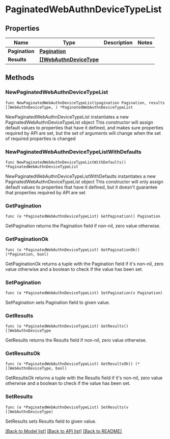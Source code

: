 # PaginatedWebAuthnDeviceTypeList

## Properties

Name | Type | Description | Notes
------------ | ------------- | ------------- | -------------
**Pagination** | [**Pagination**](Pagination.md) |  | 
**Results** | [**[]WebAuthnDeviceType**](WebAuthnDeviceType.md) |  | 

## Methods

### NewPaginatedWebAuthnDeviceTypeList

`func NewPaginatedWebAuthnDeviceTypeList(pagination Pagination, results []WebAuthnDeviceType, ) *PaginatedWebAuthnDeviceTypeList`

NewPaginatedWebAuthnDeviceTypeList instantiates a new PaginatedWebAuthnDeviceTypeList object
This constructor will assign default values to properties that have it defined,
and makes sure properties required by API are set, but the set of arguments
will change when the set of required properties is changed

### NewPaginatedWebAuthnDeviceTypeListWithDefaults

`func NewPaginatedWebAuthnDeviceTypeListWithDefaults() *PaginatedWebAuthnDeviceTypeList`

NewPaginatedWebAuthnDeviceTypeListWithDefaults instantiates a new PaginatedWebAuthnDeviceTypeList object
This constructor will only assign default values to properties that have it defined,
but it doesn't guarantee that properties required by API are set

### GetPagination

`func (o *PaginatedWebAuthnDeviceTypeList) GetPagination() Pagination`

GetPagination returns the Pagination field if non-nil, zero value otherwise.

### GetPaginationOk

`func (o *PaginatedWebAuthnDeviceTypeList) GetPaginationOk() (*Pagination, bool)`

GetPaginationOk returns a tuple with the Pagination field if it's non-nil, zero value otherwise
and a boolean to check if the value has been set.

### SetPagination

`func (o *PaginatedWebAuthnDeviceTypeList) SetPagination(v Pagination)`

SetPagination sets Pagination field to given value.


### GetResults

`func (o *PaginatedWebAuthnDeviceTypeList) GetResults() []WebAuthnDeviceType`

GetResults returns the Results field if non-nil, zero value otherwise.

### GetResultsOk

`func (o *PaginatedWebAuthnDeviceTypeList) GetResultsOk() (*[]WebAuthnDeviceType, bool)`

GetResultsOk returns a tuple with the Results field if it's non-nil, zero value otherwise
and a boolean to check if the value has been set.

### SetResults

`func (o *PaginatedWebAuthnDeviceTypeList) SetResults(v []WebAuthnDeviceType)`

SetResults sets Results field to given value.



[[Back to Model list]](../README.md#documentation-for-models) [[Back to API list]](../README.md#documentation-for-api-endpoints) [[Back to README]](../README.md)


